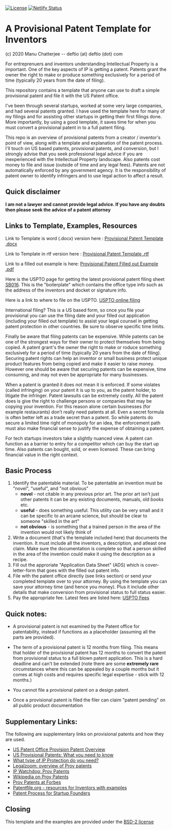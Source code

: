 [![License](https://img.shields.io/badge/License-BSD%202--Clause-blue.svg)](https://opensource.org/licenses/BSD-2-Clause)
[![Netlify Status](https://api.netlify.com/api/v1/badges/2d072ed0-04ac-4523-b986-003b254379d2/deploy-status)](https://app.netlify.com/sites/deftio-provisional-patent-template/deploys)


# A Provisional Patent Template for Inventors
(c) 2020 Manu Chatterjee  -- deftio (at) deftio (dot) com


For entreprenuers and inventors understanding Intellectual Property is a important.  One of the key aspects of IP is getting a patent.  Patents grant the owner the right to make or produce something exclusively for a period of time (typically 20 years from the date of filing).  

This repository contains a template that anyone can use to draft a simple provisional patent and file it with the US Patent office.

I've been through several startups, worked at some very large companies, and had several patents granted.  I have used the template here for many of my filings and for assisting other startups in getting their first filings done.  More importantly, by using a good template, it saves time for when you must convert a provisional patent in to a full patent filing.

This repo is an overview of provisional patents from a creator / inventor's point of view, along with a template and explanation of the patent process.  I'll touch on US based patents, provisional patents, and conversion, but I strongly advise that you seek professional legal advice if you are inexperienced with the Intellectual Property landscape.  Also patents cost money to file and issue (outside of time and any legal fees).  Patents are not automatically enforced by any government agency.  It is the responsibility of patent owner to identify infringers and to use legal action to affect a result.

## Quick disclaimer
**I am not a lawyer and cannot provide legal advice.  If you have any doubts then please seek the advice of a patent attorney**


## Links to Template, Examples, Resources

Link to Template is word (.docx) version here : [Provisional Patent Template .docx](./Prov-Patent-Template.docx)  

Link to Template in rtf version here : [Provisional Patent Template .rtf](./Prov-Patent-Template.rtf)

Link to a filled out example is here: [Provisional Patent Filled out Example .pdf](./Prov-Patent-Template-Example.pdf)

Here is the USPTO page for getting the latest provisional patent filing sheet [SB016](https://www.uspto.gov/sites/default/files/documents/sb0016.pdf).  This is the "boilerplate" which contains the office type info such as the address of the inventors and docket or signature info.

Here is a link to where to file on the USPTO. [USPTO online filing](https://patentcenter.uspto.gov/#!/submissions/fa2fa6b1-8794-46df-b4b0-c54ae9b8348b/filingMethod?category=NewSubmissions)

International filing? This is a US based form, so cnce you file your provisional you can use the filing date and your filled out application (including your filled out template) to assist your legal counsel in getting patent protection in other countries.  Be sure to observe specific time limits.

Finally be aware that filing patents can be expensive. While patents can be one of the strongest ways for their owner to protect themselves from being copied. A patent grant's the owner the right to make or roduce something exclusively for a period of time (typically 20 years from the date of filing). Securing patent rights can help an inventor or small business protect unique product features from being copied and make it easier to raise money. However one should be aware that securing patents can be expensive, time consuming, and may not even be appropriate for many businesses.

When a patent is granted it does not mean it is enforced. If some violates (called infringing) on your patent it is up to you, as the patent holder, to litigate the infringer. Patent lawsuits can be extremely costly. All the patent does is give the right to challenge persons or companies that may be copying your invention. For this reason alone certain businesses (for example restaurants) don’t really need patents at all. Even a secret formula is often better left as a trade secret than a patent. So while patents do secure a limited time right of monopoly for an idea, the enforcement path must also make financial sense to justify the expense of obtaining a patent.

For tech startups investors take a slightly nuanced view. A patent can function as a barrier to entry for a competitor which can buy the start up time. Also patents can bought, sold, or even licensed. These can bring financial value in the right context.


## Basic Process

1. Identify the patentable material. To be patentable an invention must be "novel", "useful", and "not obvious"
	* **novel** - not citable in any previous prior art.  The prior art isn't just other patents it can be any existing documents, manuals, old books etc.
	* **useful** - does something useful.  This utility can be very small and it can be specific to an arcane science, but should be clear to someone "skilled in the art"
	* **not obvious** - is something that a trained person in the area of the invention would not likely think of 
2. Write a document (that's the template included here) that documents the invention.  It must include all the inventors, a description, and atleast one claim.  Make sure the documentation is complete so that a person skilled in the area of the invention could make it using the description as a recipe.
3. Fill out the approriate "Application Data Sheet" (ADS) which is cover-letter-form that goes with the filled out patent info.
4. File with the patent office directly (see links section) or send your completed template over to your attorney.  By using the template you can save your attorney time (and hence you money).  Plus it include other details that make conversion from provisional status to full status easier.  
5. Pay the appropriate fee.  Latest fees are listed here:  [USPTO Fees](https://www.uspto.gov/learning-and-resources/fees-and-payment/uspto-fee-schedule)

## Quick notes:


* A provisional patent is not examined by the Patent office for patentability, instead if functions as a placeholder (assuming all the parts are provided).  
* The term of a provisional patent is 12 months from filing.  This means that holder of the provisional patent has 12 months to convert the patent from provisional status to a full blown patent application.  This is a hard deadline and can't be extended (note there are some **extremely rare** circumstances where this can be appealed by a couple months but it comes at high costs and requires specific legal expertise - stick with 12 months.)

* You cannot file a provisional patent on a design patent.
* Once a provisional patent is filed the filer can claim "patent pending" on all public product documentation

## Supplementary Links:
The following are supplementary links on provisional patents and how they are used.

* [US Patent Office Provision Patent Overview](https://www.uspto.gov/patents/basics/types-patent-applications/provisional-application-patent)
* [US Provisional Patents: What you need to know](https://www.uspto.gov/learning-and-resources/newsletter/inventors-eye/provisional-patent-application-what-you-need-know)
* [What type of IP Protection do you need?](https://www.uspto.gov/patents/basics/patent-process-overview)
* [Legalzoom: overview of Prov patents](https://www.legalzoom.com/knowledge/patent/topic/provisional-application-for-patent-filing)
* [IP Watchdog: Prov Patents](https://www.ipwatchdog.com/2016/08/13/what-are-provisional-patents/id=71882/)
* [Wikipedia on Prov Patents](https://en.wikipedia.org/wiki/Provisional_application)
* [Prov Patents at Forbes](https://www.forbes.com/sites/stephenkey/2018/01/08/dont-file-that-patent-yet-file-a-provisional-patent-application-first/?sh=5021340357fe)
* [Patentfile.org - resources for Inventors with examples](https://patentfile.org/provisional-patent-example-free-download/)
* [Patent Process for Startup Founders](https://medium.com/swlh/the-patent-process-what-startup-founders-should-know-fdedacc48a9b)


## Closing
This template and the examples are provided under the [BSD-2 license](./LICENSE.txt)